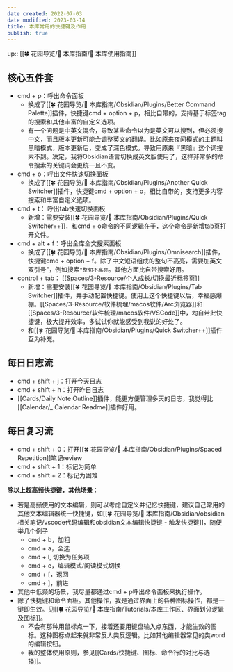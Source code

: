 ```yaml
---
date created: 2022-07-03
date modified: 2023-03-14
title: 本库常用的快捷键及作用
publish: true
---
```

up:: [[🍀 花园导览/🧰 本库指南/🧰 本库使用指南]]

## **核心五件套**

- cmd + p：呼出命令面板
	- 换成了[[🍀 花园导览/🧰 本库指南/Obsidian/Plugins/Better Command Palette]]插件，快捷键cmd + option + p，相比自带的，支持基于标签tag的搜索和其他丰富的自定义选项。
	- 有一个问题是中英文混合，导致某些命令以为是英文可以搜到，但必须搜中文，而且版本更新可能会调整英文的翻译。比如原来夜间模式的主题叫黑暗模式，版本更新后，变成了深色模式。导致用原来『黑暗』这个词搜索不到。决定，我将Obsidian语言切换成英文版使用了，这样非常多的命令搜索的关键词会更统一且不变。
- cmd + o：呼出文件快速切换面板
	- 换成了[[🍀 花园导览/🧰 本库指南/Obsidian/Plugins/Another Quick Switcher]]插件，快捷键cmd + option + o，相比自带的，支持更多内容搜索和丰富自定义选项。
- cmd + t： 呼出tab快速切换面板
	- 新增：需要安装[[🍀 花园导览/🧰 本库指南/Obsidian/Plugins/Quick Switcher++]]，和cmd + o命令的不同逻辑在于，这个命令是新增tab页打开文件。
- cmd + alt + f：呼出全库全文搜索面板
	- 换成了[[🍀 花园导览/🧰 本库指南/Obsidian/Plugins/Omnisearch]]插件，快捷键cmd + option + f。除了中文短语组成的整句不高亮，需要加英文双引号"，例如搜索`"整句不高亮`。其他方面比自带搜索好用。
- control + tab： [[Spaces/3-Resource/个人成长/切换最近标签页]]
	- 新增：需要安装[[🍀 花园导览/🧰 本库指南/Obsidian/Plugins/Tab Switcher]]插件，并手动配置快捷键。使用上这个快捷键以后，幸福感爆棚。[[Spaces/3-Resource/软件梳理/macos软件/Arc浏览器]]和[[Spaces/3-Resource/软件梳理/macos软件/VSCode]]中，均自带此快捷键，极大提升效率，多试试你就能感受到我说的好处了。
	- 和[[🍀 花园导览/🧰 本库指南/Obsidian/Plugins/Quick Switcher++]]插件互为补充。

## **每日日志流**

- cmd + shift + j：打开今天日志
- cmd + shift + h：打开昨日日志
- [[Cards/Daily Note Outline]]插件，能更方便管理多天的日志，我觉得比[[Calendar/_ Calendar Readme]]插件好用。

## **每日复习流**

- cmd + shift + 0：打开[[🍀 花园导览/🧰 本库指南/Obsidian/Plugins/Spaced Repetition]]笔记review
- cmd + shift + 1：标记为简单
- cmd + shift + 2：标记为困难

**除以上超高频快捷键，其他场景**：

- 若是高频使用的文本编辑，则可以考虑自定义并记忆快捷键，建议自己常用的其他文本编辑器统一快捷键，如[[🍀 花园导览/🧰 本库指南/Obsidian/obsidian相关笔记/vscode代码编辑和obsidian文本编辑快捷键 - 触发快捷键]]，随便举几个例子
	- cmd + b，加粗
	- cmd + a，全选
	- cmd + l, 切换为任务项
	- cmd + e，编辑模式/阅读模式切换
	- cmd + \[，返回
	- cmd + \]，前进
- 其他中低频的场景，我尽量都通过cmd + p呼出命令面板来执行操作。
- 除了快捷键和命令面板。其他操作，我是通过界面上的各种图标操作，都是一键即生效。见[[🍀 花园导览/🧰 本库指南/Tutorials/本库工作区、界面划分逻辑及图标]]。
	- 不会有那种用鼠标点一下，接着还要用键盘输入点东西，才能生效的图标。这种图标点起来就非常反人类反逻辑。比如其他编辑器常见的类word的编辑按钮。
	- 我的整体使用原则，参见[[Cards/快捷键、图标、命令行的对比与选择]]。